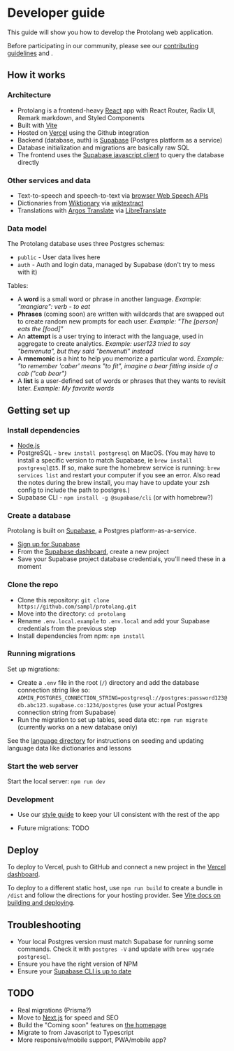 # Developer guide

This guide will show you how to develop the Protolang web application.

Before participating in our community, please see our [contributing guidelines](contributing.md) and .

## How it works

### Architecture

- Protolang is a frontend-heavy [React](https://reactjs.org/) app with React Router, Radix UI, Remark markdown, and Styled Components
- Built with [Vite](https://vitejs.dev/)
- Hosted on [Vercel](https://vercel.com/dashboard) using the Github integration
- Backend (database, auth) is [Supabase](https://supabase.com/) (Postgres platform as a service)
- Database initialization and migrations are basically raw SQL
- The frontend uses the [Supabase javascript client](https://en.wikipedia.org/wiki/List_of_languages_by_total_number_of_speakers) to query the database directly

### Other services and data

- Text-to-speech and speech-to-text via [browser Web Speech APIs](https://developer.mozilla.org/en-US/docs/Web/API/Web_Speech_API)
- Dictionaries from [Wiktionary](https://en.wiktionary.org/) via [wiktextract](https://github.com/tatuylonen/wiktextract)
- Translations with [Argos Translate](https://github.com/argosopentech/argos-translate/) via [LibreTranslate](https://libretranslate.com/)

### Data model

The Protolang database uses three Postgres schemas:

- `public` - User data lives here
- `auth` - Auth and login data, managed by Supabase (don't try to mess with it)

Tables:

- A **word** is a small word or phrase in another language. *Example: "mangiare": verb - to eat*
- **Phrases** (coming soon) are written with wildcards that are swapped out to create random new prompts for each user. *Example: "The [person] eats the [food]"*
- An **attempt** is a user trying to interact with the language, used in aggregate to create analytics. *Example: user123 tried to say "benvenuta", but they said "benvenuti" instead*
- A **mnemonic** is a hint to help you memorize a particular word. *Example: "to remember 'caber' means "to fit", imagine a bear fitting inside of a cab ("cab bear")*
- A **list** is a user-defined set of words or phrases that they wants to revisit later. *Example: My favorite words*

## Getting set up

### Install dependencies

- [Node.js](https://nodejs.org/en/download/)
- PostgreSQL - `brew install postgresql` on MacOS. (You may have to install a specific version to match Supabase, ie `brew install postgresql@15`. If so, make sure the homebrew service is running: `brew services list` and restart your computer if you see an error. Also read the notes during the brew install, you may have to update your zsh config to include the path to postgres.)
- Supabase CLI - `npm install -g @supabase/cli` (or with homebrew?)

### Create a database

Protolang is built on [Supabase](https://supabase.com/), a Postgres platform-as-a-service.

- [Sign up for Supabase](https://app.supabase.com/sign-up)
- From the [Supabase dashboard](https://app.supabase.com/projects), create a new project
- Save your Supabase project database credentials, you'll need these in a moment

### Clone the repo

- Clone this repository: `git clone https://github.com/sampl/protolang.git`
- Move into the directory: `cd protolang`
- Rename `.env.local.example` to `.env.local` and add your Supabase credentials from the previous step
- Install dependencies from npm: `npm install`

### Running migrations

Set up migrations:

- Create a `.env` file in the root (`/`) directory and add the database connection string like so: `ADMIN_POSTGRES_CONNECTION_STRING=postgresql://postgres:password123@db.abc123.supabase.co:1234/postgres` (use your actual Postgres connection string from Supabase)
- Run the migration to set up tables, seed data etc: `npm run migrate` (currently works on a new database only)

See the [language directory](../languages/) for instructions on seeding and updating language data like dictionaries and lessons

### Start the web server

Start the local server: `npm run dev`

### Development

- Use our [style guide](https://protolang.com/styleguide) to keep your UI consistent with the rest of the app

- Future migrations: TODO

## Deploy

To deploy to Vercel, push to GitHub and connect a new project in the [Vercel dashboard](https://vercel.com/docs/concepts/git/vercel-for-github).

To deploy to a different static host, use `npm run build` to create a bundle in `/dist` and follow the directions for your hosting provider. See [Vite docs on building and deploying](https://vitejs.dev/guide/static-deploy.html#building-the-app).

## Troubleshooting

- Your local Postgres version must match Supabase for running some commands. Check it with `postgres -V` and update with `brew upgrade postgresql`.
- Ensure you have the right version of NPM
- Ensure your [Supabase CLI is up to date](https://supabase.com/docs/guides/cli#updates)

## TODO

- Real migrations (Prisma?)
- Move to [Next.js](https://nextjs.org/) for speed and SEO
- Build the "Coming soon" features on [the homepage](/)
- Migrate to from Javascript to Typescript
- More responsive/mobile support, PWA/mobile app?
